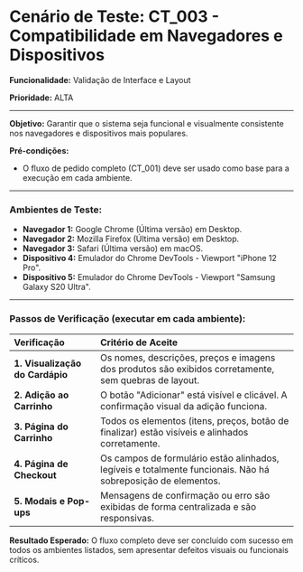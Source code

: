 # Cenário de Teste: CT_003 - Compatibilidade em Navegadores e Dispositivos

**Funcionalidade:** Validação de Interface e Layout

**Prioridade:** ALTA

---

**Objetivo:** Garantir que o sistema seja funcional e visualmente consistente nos navegadores e dispositivos mais populares.

**Pré-condições:**
- O fluxo de pedido completo (CT_001) deve ser usado como base para a execução em cada ambiente.

---

### Ambientes de Teste:
- **Navegador 1:** Google Chrome (Última versão) em Desktop.
- **Navegador 2:** Mozilla Firefox (Última versão) em Desktop.
- **Navegador 3:** Safari (Última versão) em macOS.
- **Dispositivo 4:** Emulador do Chrome DevTools - Viewport "iPhone 12 Pro".
- **Dispositivo 5:** Emulador do Chrome DevTools - Viewport "Samsung Galaxy S20 Ultra".

---

### Passos de Verificação (executar em cada ambiente):

| Verificação | Critério de Aceite |
| :--- | :--- |
| **1. Visualização do Cardápio** | Os nomes, descrições, preços e imagens dos produtos são exibidos corretamente, sem quebras de layout. |
| **2. Adição ao Carrinho** | O botão "Adicionar" está visível e clicável. A confirmação visual da adição funciona. |
| **3. Página do Carrinho** | Todos os elementos (itens, preços, botão de finalizar) estão visíveis e alinhados corretamente. |
| **4. Página de Checkout** | Os campos de formulário estão alinhados, legíveis e totalmente funcionais. Não há sobreposição de elementos. |
| **5. Modais e Pop-ups** | Mensagens de confirmação ou erro são exibidas de forma centralizada e são responsivas. |

**Resultado Esperado:** O fluxo completo deve ser concluído com sucesso em todos os ambientes listados, sem apresentar defeitos visuais ou funcionais críticos.

